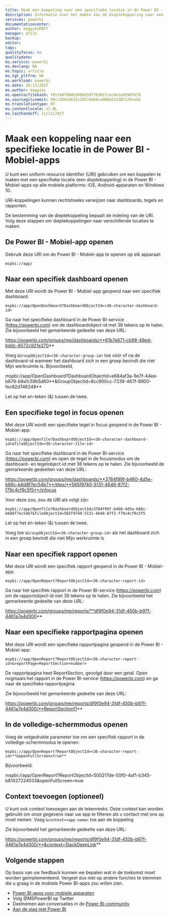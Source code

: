 ```yaml
---
title: Maak een koppeling naar een specifieke locatie in de Power BI - Mobiel-apps
description: Informatie over het maken van de dieptekoppeling naar een specifiek dashboard, tegel of rapport in de Power BI - Mobiel-app met een uniform resource identifier (URI).
services: powerbi
documentationcenter: 
author: maggiesMSFT
manager: kfile
backup: 
editor: 
tags: 
qualityfocus: no
qualitydate: 
ms.service: powerbi
ms.devlang: NA
ms.topic: article
ms.tgt_pltfrm: NA
ms.workload: powerbi
ms.date: 10/13/2017
ms.author: maggies
ms.openlocfilehash: f0174dfd845508b859f703827cec6e1a9290fe78
ms.sourcegitcommit: 99cc3b9cb615c2957dde6ca908a51238f129cebb
ms.translationtype: HT
ms.contentlocale: nl-NL
ms.lasthandoff: 11/13/2017
---
```

# <a name="create-a-link-to-a-specific-location-in-the-power-bi-mobile-apps"></a>Maak een koppeling naar een specifieke locatie in de Power BI - Mobiel-apps
U kunt een uniform resource identifier (URI) gebruiken om een koppelen te maken met een specifieke locatie (een *dieptekoppeling*) in de Power BI - Mobiel-apps op alle mobiele platforms: iOS, Android-apparaten en Windows 10.

URI-koppelingen kunnen rechtstreeks verwijzen naar dashboards, tegels en rapporten.

De bestemming van de dieptekoppeling bepaalt de indeling van de URI. Volg deze stappen om dieptekoppelingen naar verschillende locaties te maken. 

## <a name="open-the-power-bi-mobile-app"></a>De Power BI - Mobiel-app openen
Gebruik deze URI om de Power BI - Mobiel-app te openen op elk apparaat:

    mspbi://app/


## <a name="open-to-a-specific-dashboard"></a>Naar een specifiek dashboard openen
Met deze URI wordt de Power BI - Mobiel-app geopend naar een specifiek dashboard:

    mspbi://app/OpenDashboard?DashboardObjectId=<36-character-dashboard-id>

Ga naar het specifieke dashboard in de Power BI-service (https://powerbi.com) om de dashboardobject-id met 36 tekens op te halen. Zie bijvoorbeeld het gemarkeerde gedeelte van deze URL:

https://powerbi.com/groups/me/dashboards/**61b7e871-cb98-48ed-bddc-6572c921e270**

Voeg `&GroupObjectId=<36-character-group-id>` toe vóór of na de dashboard-id wanneer het dashboard zich in een groep bevindt die niet Mijn werkruimte is. Bijvoorbeeld, 

mspbi://app/OpenDashboard?DashboardObjectId=e684af3a-9e7f-44ee-b679-b9a1c59b5d60**&GroupObjectId=8cc900cc-7339-467f-8900-fec82d748248**

Let op het en-teken (&) tussen de twee.

## <a name="open-to-a-specific-tile-in-focus"></a>Een specifieke tegel in focus openen
Met deze URI wordt een specifieke tegel in focus geopend in de Power BI - Mobiel-app:

    mspbi://app/OpenTile?DashboardObjectId=<36-character-dashboard-id>&TileObjectId=<36-character-tile-id>

Ga naar het specifieke dashboard in de Power BI-service (https://powerbi.com) en open de tegel in de focusmodus om de dashboard- en tegelobject-id met 36 tekens op te halen. Zie bijvoorbeeld de gemarkeerde gedeelten van deze URL:

https://powerbi.com/groups/me/dashboards/**3784f99f-b460-4d5e-b86c-b6d8f7ec54b7**/tiles/**565f9740-5131-4648-87f2-f79c4cf9c5f5**/infocus

Voor deze zou, zou de URI als volgt zijn:

    mspbi://app/OpenTile?DashboardObjectId=3784f99f-b460-4d5e-b86c-b6d8f7ec54b7&TileObjectId=565f9740-5131-4648-87f2-f79c4cf9c5f5

Let op het en-teken (&) tussen de twee.

Voeg toe `&GroupObjectId=<36-character-group-id>` als het dashboard zich in een groep bevindt die niet Mijn werkruimte is

## <a name="open-to-a-specific-report"></a>Naar een specifiek rapport openen
Met deze URI wordt een specifiek rapport geopend in de Power BI - Mobiel-app:

    mspbi://app/OpenReport?ReportObjectId=<36-character-report-id>

Ga naar het specifiek rapport in de Power BI-service (https://powerbi.com) om de rapportobject-id met 36 tekens op te halen. Zie bijvoorbeeld het gemarkeerde gedeelte van deze URL:

https://powerbi.com/groups/me/reports/**df9f0e94-31df-450b-b97f-4461a7e4d300**

## <a name="open-to-a-specific-report-page"></a>Naar een specifieke rapportpagina openen
Met deze URI wordt een specifieke rapportpagina geopend in de Power BI - Mobiel-app:

    mspbi://app/OpenReport?ReportObjectId=<36-character-report-id>&reportPage=ReportSection<number>

De rapportpagina heet ReportSection, gevolgd door een getal. Open nogmaals het rapport in de Power BI-service (https://powerbi.com) en ga naar de specifieke rapportpagina. 

Zie bijvoorbeeld het gemarkeerde gedeelte van deze URL:

https://powerbi.com/groups/me/reports/df9f0e94-31df-450b-b97f-4461a7e4d300/**ReportSection11**

## <a name="open-in-full-screen-mode"></a>In de volledige-schermmodus openen
Voeg de vetgedrukte parameter toe om een specifiek rapport in de volledige-schermmodus te openen:

    mspbi://app/OpenReport?ReportObjectId=<36-character-report-id>**&openFullScreen=true**

Bijvoorbeeld: 

mspbi://app/OpenReport?ReportObjectId=500217de-50f0-4af1-b345-b81027224033&openFullScreen=true

## <a name="add-context-optional"></a>Context toevoegen (optioneel)
U kunt ook context toevoegen aan de tekenreeks. Deze context kan worden gebruikt om onze gegevens naar uw app te filteren als u contact met ons op moet nemen. Voeg `&context=<app-name>` toe aan de koppeling

Zie bijvoorbeeld het gemarkeerde gedeelte van deze URL: 

https://powerbi.com/groups/me/reports/df9f0e94-31df-450b-b97f-4461a7e4d300/**&context=SlackDeepLink**

## <a name="next-steps"></a>Volgende stappen
Op basis van uw feedback kunnen we bepalen wat in de toekomst moet worden geïmplementeerd. Vergeet dus niet op andere functies te stemmen die u graag in de mobiele Power BI-apps zou willen zien. 

* [Power BI-apps voor mobiele apparaten](mobile-apps-for-mobile-devices.md)
* Volg @MSPowerBI op Twitter
* Deelnemen aan conversaties in de [Power BI-community](http://community.powerbi.com/)
* [Aan de slag met Power BI](service-get-started.md)

